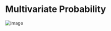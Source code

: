 # Multivariate Probability
![image](https://github.com/vassa33/alu-machine_learning/assets/61325877/3c56db3c-56ba-41a0-b424-62d2b950bd4c)
